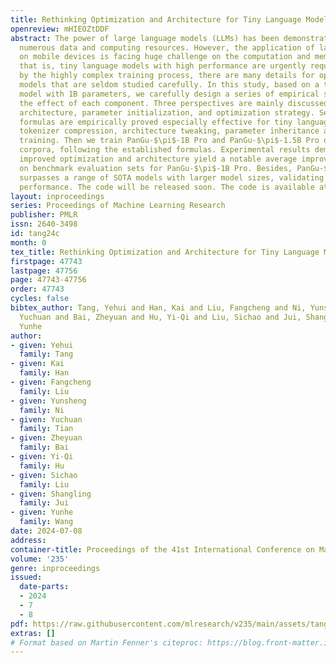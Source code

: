 ```yaml
---
title: Rethinking Optimization and Architecture for Tiny Language Models
openreview: mHIEOZtDDF
abstract: The power of large language models (LLMs) has been demonstrated through
  numerous data and computing resources. However, the application of language models
  on mobile devices is facing huge challenge on the computation and memory costs,
  that is, tiny language models with high performance are urgently required. Limited
  by the highly complex training process, there are many details for optimizing language
  models that are seldom studied carefully. In this study, based on a tiny language
  model with 1B parameters, we carefully design a series of empirical study to analyze
  the effect of each component. Three perspectives are mainly discussed, i.e., neural
  architecture, parameter initialization, and optimization strategy. Several design
  formulas are empirically proved especially effective for tiny language models, including
  tokenizer compression, architecture tweaking, parameter inheritance and multiple-round
  training. Then we train PanGu-$\pi$-1B Pro and PanGu-$\pi$-1.5B Pro on 1.6T multilingual
  corpora, following the established formulas. Experimental results demonstrate the
  improved optimization and architecture yield a notable average improvement of 8.87
  on benchmark evaluation sets for PanGu-$\pi$-1B Pro. Besides, PanGu-$\pi$-1.5B Pro
  surpasses a range of SOTA models with larger model sizes, validating its superior
  performance. The code will be released soon. The code is available at https://github.com/YuchuanTian/RethinkTinyLM.
layout: inproceedings
series: Proceedings of Machine Learning Research
publisher: PMLR
issn: 2640-3498
id: tang24c
month: 0
tex_title: Rethinking Optimization and Architecture for Tiny Language Models
firstpage: 47743
lastpage: 47756
page: 47743-47756
order: 47743
cycles: false
bibtex_author: Tang, Yehui and Han, Kai and Liu, Fangcheng and Ni, Yunsheng and Tian,
  Yuchuan and Bai, Zheyuan and Hu, Yi-Qi and Liu, Sichao and Jui, Shangling and Wang,
  Yunhe
author:
- given: Yehui
  family: Tang
- given: Kai
  family: Han
- given: Fangcheng
  family: Liu
- given: Yunsheng
  family: Ni
- given: Yuchuan
  family: Tian
- given: Zheyuan
  family: Bai
- given: Yi-Qi
  family: Hu
- given: Sichao
  family: Liu
- given: Shangling
  family: Jui
- given: Yunhe
  family: Wang
date: 2024-07-08
address:
container-title: Proceedings of the 41st International Conference on Machine Learning
volume: '235'
genre: inproceedings
issued:
  date-parts:
  - 2024
  - 7
  - 8
pdf: https://raw.githubusercontent.com/mlresearch/v235/main/assets/tang24c/tang24c.pdf
extras: []
# Format based on Martin Fenner's citeproc: https://blog.front-matter.io/posts/citeproc-yaml-for-bibliographies/
---
```

